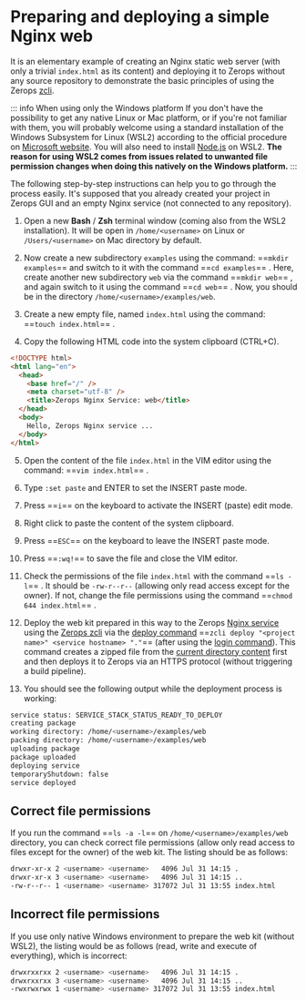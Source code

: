 # Preparing and deploying a simple Nginx web

It is an elementary example of creating an Nginx static web server (with only a trivial `index.html` as its content) and deploying it to Zerops without any source repository to demonstrate the basic principles of using the Zerops [zcli](/documentation/cli/installation.html).

<!-- markdownlint-disable DOCSMD004 -->
::: info When using only the Windows platform
If you don't have the possibility to get any native Linux or Mac platform, or if you're not familiar with them, you will probably welcome using a standard installation of the Windows Subsystem for Linux (WSL2) according to the official procedure on [Microsoft website](https://docs.microsoft.com/windows/wsl/install-win10). You will also need to install [Node.js](https://docs.microsoft.com/windows/dev-environment/javascript/nodejs-on-wsl) on WSL2. **The reason for using WSL2 comes from issues related to unwanted file permission changes when doing this natively on the Windows platform.**
:::
<!-- markdownlint-enable DOCSMD004 -->

The following step-by-step instructions can help you to go through the process easily. It's supposed that you already created your project in Zerops GUI and an empty Nginx service (not connected to any repository).

1. Open a new **Bash** / **Zsh** terminal window (coming also from the WSL2 installation). It will be open in `/home/<username>` on Linux or `/Users/<username>` on Mac directory by default.

2. Now create a new subdirectory `examples` using the command: ==`mkdir examples`== and switch to it with the command ==`cd examples`== . Here, create another new subdirectory `web` via the command ==`mkdir web`== , and again switch to it using the command ==`cd web`== . Now, you should be in the directory `/home/<username>/examples/web`.

3. Create a new empty file, named `index.html` using the command: ==`touch index.html`== .

4. Copy the following HTML code into the system clipboard (CTRL+C).

```html
<!DOCTYPE html>
<html lang="en">
  <head>
    <base href="/" />
    <meta charset="utf-8" />
    <title>Zerops Nginx Service: web</title>
  </head>
  <body>
    Hello, Zerops Nginx service ...
  </body>
</html>
```

5. Open the content of the file `index.html` in the VIM editor using the command: ==`vim index.html`== .

6. Type `:set paste` and ENTER to set the INSERT paste mode.

7. Press ==`i`== on the keyboard to activate the INSERT (paste) edit mode.

8. Right click to paste the content of the system clipboard.

9. Press ==`ESC`== on the keyboard to leave the INSERT paste mode.

10. Press ==`:wq!`== to save the file and close the VIM editor.

11. Check the permissions of the file `index.html` with the command ==`ls -l`== . It should be `-rw-r--r--` (allowing only read access except for the owner). If not, change the file permissions using the command ==`chmod 644 index.html`== .

12. Deploy the web kit prepared in this way to the Zerops [Nginx service](/documentation/services/static-servers/nginx.html) using the [Zerops zcli](/documentation/cli/installation.html) via the [deploy command](/documentation/cli/available-commands.html#deploy-project-name-service-name-space-separated-files-or-directories) ==`zcli deploy "<project name>" <service hostname> "."`== (after using the [login command](/documentation/cli/available-commands.html#login)). This command creates a zipped file from the [current directory content](/documentation/build/build-config.html#deploy-everything) first and then deploys it to Zerops via an HTTPS protocol (without triggering a build pipeline).

13. You should see the following output while the deployment process is working:

```bash
service status: SERVICE_STACK_STATUS_READY_TO_DEPLOY
creating package
working directory: /home/<username>/examples/web
packing directory: /home/<username>/examples/web
uploading package
package uploaded
deploying service
temporaryShutdown: false
service deployed
```

## Correct file permissions

If you run the command ==`ls -a -l`== on `/home/<username>/examples/web` directory, you can check correct file permissions (allow only read access to files except for the owner) of the web kit. The listing should be as follows:

```bash
drwxr-xr-x 2 <username> <username>   4096 Jul 31 14:15 .
drwxr-xr-x 3 <username> <username>   4096 Jul 31 14:15 ..
-rw-r--r-- 1 <username> <username> 317072 Jul 31 13:55 index.html
```

## Incorrect file permissions

If you use only native Windows environment to prepare the web kit (without WSL2), the listing would be as follows (read, write and execute of everything), which is incorrect:

```bash
drwxrxxrxx 2 <username> <username>   4096 Jul 31 14:15 .
drwxrxxrxx 3 <username> <username>   4096 Jul 31 14:15 ..
-rwxrwxrwx 1 <username> <username> 317072 Jul 31 13:55 index.html
```